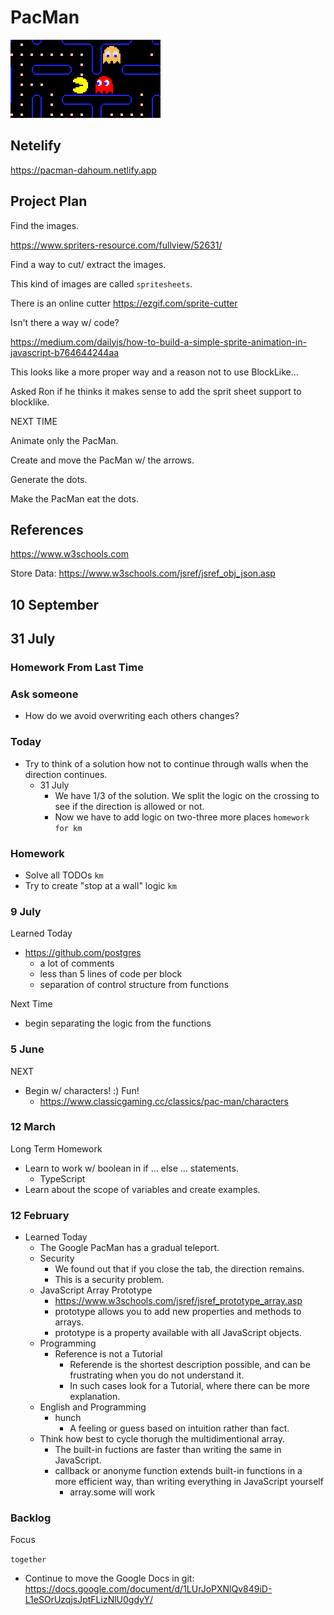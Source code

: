 # PacMan

![](logo.png)

## Netelify

https://pacman-dahoum.netlify.app

## Project Plan

Find the images.

https://www.spriters-resource.com/fullview/52631/

Find a way to cut/ extract the images.

This kind of images are called `spritesheets`.

There is an online cutter https://ezgif.com/sprite-cutter

Isn't there a way w/ code?

https://medium.com/dailyjs/how-to-build-a-simple-sprite-animation-in-javascript-b764644244aa

This looks like a more proper way and a reason not to use BlockLike...

Asked Ron if he thinks it makes sense to add the sprit sheet support to blocklike.

NEXT TIME

Animate only the PacMan.

Create and move the PacMan w/ the arrows.

Generate the dots.

Make the PacMan eat the dots.

## References

https://www.w3schools.com


Store Data:
https://www.w3schools.com/jsref/jsref_obj_json.asp


## 10 September
## 31 July

### Homework From Last Time



### Ask someone

* How do we avoid overwriting each others changes?

### Today

* Try to think of a solution how not to continue through walls when the direction continues.
  * 31 July
    * We have 1/3 of the solution. We split the logic on the crossing to see if the direction is allowed or not.
    * Now we have to add logic on two-three more places `homework for km`

### Homework

* Solve all TODOs `km`
* Try to create "stop at a wall" logic `km`

### 9 July

Learned Today

* https://github.com/postgres
  * a lot of comments
  * less than 5 lines of code per block
  * separation of control structure from functions

Next Time

* begin separating the logic from the functions

### 5 June

NEXT

* Begin w/ characters! :) Fun!
  * https://www.classicgaming.cc/classics/pac-man/characters


### 12 March

Long Term Homework

* Learn to work w/ boolean in if ... else ... statements.
  * TypeScript
* Learn about the scope of variables and create examples.
### 12 February

* Learned Today
  * The Google PacMan has a gradual teleport.
  * Security
    * We found out that if you close the tab, the direction remains.
    * This is a security problem.
  * JavaScript Array Prototype
    * https://www.w3schools.com/jsref/jsref_prototype_array.asp
    * prototype allows you to add new properties and methods to arrays.
    * prototype is a property available with all JavaScript objects.
  * Programming
    * Reference is not a Tutorial
      * Referende is the shortest description possible, and can be frustrating when you do not understand it.
      * In such cases look for a Tutorial, where there can be more explanation.
  * English and Programming
    * hunch
      * A feeling or guess based on intuition rather than fact.
  * Think how best to cycle thorugh the multidimentional array.
    * The built-in fuctions are faster than writing the same in JavaScript.
    * callback or anonyme function extends built-in functions in a more efficient way, than writing everything in JavaScript yourself
      * array.some will work

### Backlog

Focus

`together`

* Continue to move the Google Docs in git: https://docs.google.com/document/d/1LUrJoPXNlQv849iD-L1eSOrUzqjsJptFLizNlU0gdyY/